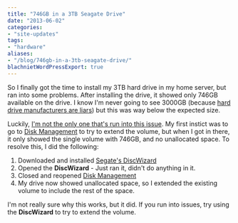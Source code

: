 ```yaml
---
title: "746GB in a 3TB Seagate Drive"
date: "2013-06-02"
categories:
- "site-updates"
tags:
- "hardware"
aliases:
- "/blog/746gb-in-a-3tb-seagate-drive/"
blachnietWordPressExport: true
---
```


So I finally got the time to install my 3TB hard drive in my home server, but ran into some problems. After installing the drive, it showed only 746GB available on the drive. I know I'm never going to see 3000GB (because [hard drive manufacturers are liars](http://www.navarinounincorporated.com/rants/index.php/2010/02/15/hard-drive-and-monitor-manufacturers-lie)) but this was way below the expected size.

Luckily, [I'm not the only one that's run into this issue](http://www.tomshardware.com/forum/287288-32-seagate-hard-drive-showing-746gb). My first instict was to go to [Disk Management](http://lmgtfy.com/?q=how+to+get+to+disk+management) to try to extend the volume, but when I got in there, it only showed the single volume with 746GB, and no unallocated space. To resolve this, I did the following:

1. Downloaded and installed [Segate's DiscWizard](http://www.seagate.com/support/internal-hard-drives/enterprise-hard-drives/savvio-15k/discwizard-master-dl/)
2. Opened the **DiscWizard** - Just ran it, didn't do anything in it.
3. Closed and reopened [Disk Management](http://lmgtfy.com/?q=how+to+get+to+disk+management)
4. My drive now showed unallocated space, so I extended the existing volume to include the rest of the space.

I'm not really sure why this works, but it did. If you run into issues, try using the **DiscWizard** to try to extend the volume.
